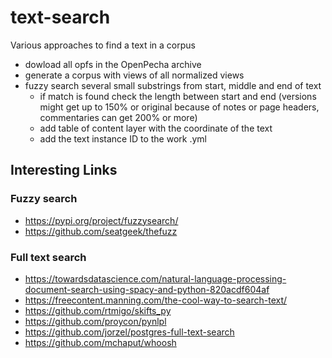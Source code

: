 # text-search
Various approaches to find a text in a corpus

- dowload all opfs in the OpenPecha archive
- generate a corpus with views of all normalized views
- fuzzy search several small substrings from start, middle and end of text
    - if match is found check the length between start and end (versions might get up to 150% or original because of notes or page headers, commentaries can get 200% or more)
    - add table of content layer with the coordinate of the text
    - add the text instance ID to the work .yml


## Interesting Links
### Fuzzy search
- https://pypi.org/project/fuzzysearch/
- https://github.com/seatgeek/thefuzz

### Full text search
- https://towardsdatascience.com/natural-language-processing-document-search-using-spacy-and-python-820acdf604af
- https://freecontent.manning.com/the-cool-way-to-search-text/
- https://github.com/rtmigo/skifts_py
- https://github.com/proycon/pynlpl
- https://github.com/jorzel/postgres-full-text-search
- https://github.com/mchaput/whoosh
